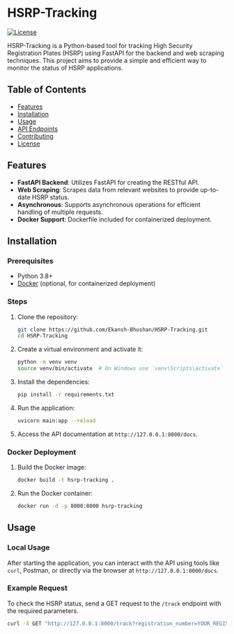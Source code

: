 # HSRP-Tracking

[![License](https://img.shields.io/badge/license-MIT-blue.svg)](https://github.com/Ekansh-Bhushan/HSRP-Tracking/blob/main/LICENSE)

HSRP-Tracking is a Python-based tool for tracking High Security Registration Plates (HSRP) using FastAPI for the backend and web scraping techniques. This project aims to provide a simple and efficient way to monitor the status of HSRP applications.

## Table of Contents

- [Features](#features)
- [Installation](#installation)
- [Usage](#usage)
- [API Endpoints](#api-endpoints)
- [Contributing](#contributing)
- [License](#license)

## Features

- **FastAPI Backend**: Utilizes FastAPI for creating the RESTful API.
- **Web Scraping**: Scrapes data from relevant websites to provide up-to-date HSRP status.
- **Asynchronous**: Supports asynchronous operations for efficient handling of multiple requests.
- **Docker Support**: Dockerfile included for containerized deployment.

## Installation

### Prerequisites

- Python 3.8+
- [Docker](https://www.docker.com/get-started) (optional, for containerized deployment)

### Steps

1. Clone the repository:
    ```sh
    git clone https://github.com/Ekansh-Bhushan/HSRP-Tracking.git
    cd HSRP-Tracking
    ```

2. Create a virtual environment and activate it:
    ```sh
    python -m venv venv
    source venv/bin/activate  # On Windows use `venv\Scripts\activate`
    ```

3. Install the dependencies:
    ```sh
    pip install -r requirements.txt
    ```

4. Run the application:
    ```sh
    uvicorn main:app --reload
    ```

5. Access the API documentation at `http://127.0.0.1:8000/docs`.

### Docker Deployment

1. Build the Docker image:
    ```sh
    docker build -t hsrp-tracking .
    ```

2. Run the Docker container:
    ```sh
    docker run -d -p 8000:8000 hsrp-tracking
    ```

## Usage

### Local Usage

After starting the application, you can interact with the API using tools like `curl`, Postman, or directly via the browser at `http://127.0.0.1:8000/docs`.

### Example Request

To check the HSRP status, send a GET request to the `/track` endpoint with the required parameters.

```sh
curl -X GET "http://127.0.0.1:8000/track?registration_number=YOUR_REGISTRATION_NUMBER&mobile_number=YOUR_MOBILE_NUMBER"
